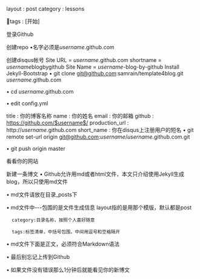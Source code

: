 layout : post category : lessons

 tags : [开始]

登录Github

创建repo
 •名字必须是$username$.github.com
 
创建disqus帐号
Site URL = $username$.github.com
shortname = $username$blogbygithub
Site Name = $username$-blog-by-github
Install Jekyll-Bootstrap
 •
git clone git@github.com:samrain/template4blog.git $username$.github.com
 
•
cd $username$.github.com
 
•
edit config.yml
 

title : 你的博客名称 name : 你的姓名 email : 你的邮箱 github : https://github.com/$username$/ production_url : http://$username$.github.com short_name : 你在disqus上注册用户的短名
 •
git remote set-url origin git@github.com:$username$/$username$.github.com.git
 
•
git push origin master
 

看看你的网站

新建一条博文
 •
Github允许用md或者html文件，本文只介绍使用Jekyll生成blog，所以只使用md文件
 
•
md文件请放在目录_posts下
 
•
md文件中---包围的是文件生成信息
      layout指的是用那个模版，默认都是post

      category:目录名称，按照个人喜好随意

      tags:标签清单，中括号包围，中间用逗号和空格隔开 
•
md文件下面是正文，必须符合Markdown语法
 
•
最后别忘记上传到Github
 
•
如果文件没有错误那么1分钟后就能看见你的新博文

